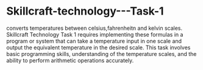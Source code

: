 # Skillcraft-technology---Task-1
converts temperatures between celsius,fahrenheitn and kelvin scales. 
Skillcraft Technology Task 1 requires implementing these formulas in a program or system that can take a temperature input in one scale and output the equivalent temperature in the desired scale. This task involves basic programming skills, understanding of the temperature scales, and the ability to perform arithmetic operations accurately.






